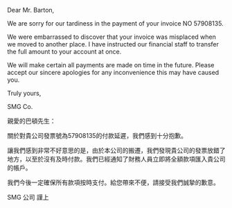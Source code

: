 Dear Mr. Barton,

We are sorry for our tardiness in the payment of your invoice NO
57908135.

We were embarrassed to discover that your invoice was misplaced when we
moved to another place. I have instructed our financial staff to
transfer the full amount to your account at once.

We will make certain all payments are made on time in the future. Please
accept our sincere apologies for any inconvenience this may have caused
you.

Truly yours,

SMG Co.

親愛的巴頓先生：

關於對貴公司發票號為57908135的付款延遲，我們感到十分抱歉。

讓我們感到非常不好意思的是，由於本公司的搬遷，我們發現貴公司的發票放錯了地方，以至於沒有及時付款。我們已經通知了財務人員立即將全額款項匯入貴公司的帳戶。

我們今後一定確保所有款項按時支付。給您帶來不便，請接受我們誠摯的歉意。

SMG 公司 謹上
